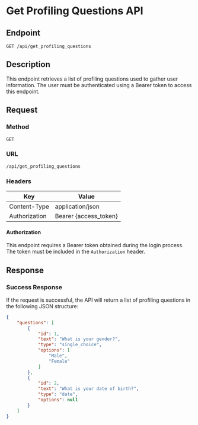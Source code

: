# Get Profiling Questions API

## Endpoint

`GET /api/get_profiling_questions`

## Description

This endpoint retrieves a list of profiling questions used to gather user information. The user must be authenticated using a Bearer token to access this endpoint.

## Request

### Method

`GET`

### URL

`/api/get_profiling_questions`

### Headers

| Key            | Value               |
|----------------|---------------------|
| Content-Type   | application/json    |
| Authorization  | Bearer {access_token} |

#### Authorization

This endpoint requires a Bearer token obtained during the login process. The token must be included in the `Authorization` header.

## Response

### Success Response

If the request is successful, the API will return a list of profiling questions in the following JSON structure:

```json
{
    "questions": [
        {
            "id": 1,
            "text": "What is your gender?",
            "type": "single_choice",
            "options": [
                "Male",
                "Female"
            ]
        },
        {
            "id": 2,
            "text": "What is your date of birth?",
            "type": "date",
            "options": null
        }
    ]
}
